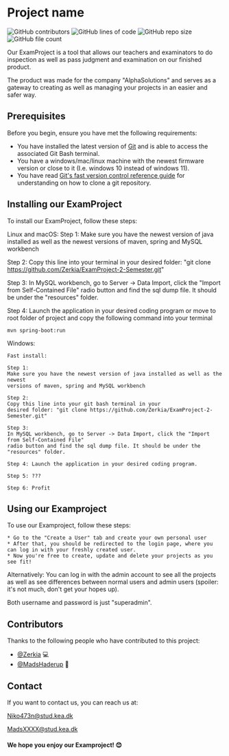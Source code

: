 # Project name

<!--- These are examples. See https://shields.io for others or to customize this set of shields. You might want to include dependencies, project status and licence info here --->
![GitHub contributors](https://img.shields.io/github/contributors/zerkia/Examproject-2-Semester)
![GitHub lines of code](https://img.shields.io/tokei/lines/github/zerkia/Examproject-2-Semester)
![GitHub repo size](https://img.shields.io/github/repo-size/zerkia/Examproject-2-Semester)
![GitHub file count](https://img.shields.io/github/languages/code-size/zerkia/Examproject-2-Semester)

Our ExamProject is a tool that allows our teachers and examinators
to do inspection as well as pass judgment and examination 
on our finished product.

The product was made for the company "AlphaSolutions" 
and serves as a gateway to creating as well as managing 
your projects in an easier and safer way.

## Prerequisites

Before you begin, ensure you have met the following requirements:
* You have installed the latest version of [Git](https://git-scm.com/downloads) and is
  able to access the associated Git Bash terminal.
* You have a windows/mac/linux machine with the newest firmware version or close to it
  (I.e. windows 10 instead of windows 11).
* You have read [Git's fast version control reference guide](https://git-scm.com/docs) 
  for understanding on how to clone a git repository.

## Installing our ExamProject

To install our ExamProject, follow these steps:

Linux and macOS:
Step 1:
Make sure you have the newest version of java installed as well as the newest
versions of maven, spring and MySQL workbench

Step 2:
Copy this line into your terminal in your
desired folder: "git clone https://github.com/Zerkia/ExamProject-2-Semester.git"

Step 3:
In MySQL workbench, go to Server -> Data Import, click the "Import from Self-Contained File"
radio button and find the sql dump file. It should be under the "resources" folder.

Step 4: Launch the application in your desired coding program or move to root folder of project 
and copy the following command into your terminal
```
mvn spring-boot:run
```
Windows:
```
Fast install:

Step 1:
Make sure you have the newest version of java installed as well as the newest
versions of maven, spring and MySQL workbench

Step 2:
Copy this line into your git bash terminal in your
desired folder: "git clone https://github.com/Zerkia/ExamProject-2-Semester.git"

Step 3:
In MySQL workbench, go to Server -> Data Import, click the "Import from Self-Contained File"
radio button and find the sql dump file. It should be under the "resources" folder.

Step 4: Launch the application in your desired coding program.

Step 5: ???

Step 6: Profit

```
## Using our Examproject

To use our Examproject, follow these steps:

```
* Go to the "Create a User" tab and create your own personal user
* After that, you should be redirected to the login page, where you can log in with your freshly created user.
* Now you're free to create, update and delete your projects as you see fit! 
 ```
Alternatively: You can log in with the admin account to see all the projects
as well as see differences between normal users and admin users 
(spoiler: it's not much, don't get your hopes up).

Both username and password is just "superadmin".

## Contributors

Thanks to the following people who have contributed to this project:

* [@Zerkia](https://github.com/zerkia) 💻
* [@MadsHaderup](https://github.com/MadsHaderup) 💼

## Contact

If you want to contact us, you can reach us at:

Niko473n@stud.kea.dk

MadsXXXX@stud.kea.dk

#### We hope you enjoy our Examproject! 😊

